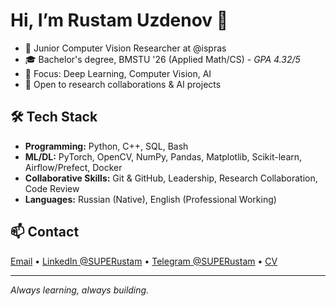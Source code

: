 # Hi, I’m Rustam Uzdenov 👋

- 🧠 Junior Computer Vision Researcher at @ispras
- 🎓 Bachelor's degree, BMSTU '26 (Applied Math/CS) - _GPA 4.32/5_
- 🔬 Focus: Deep Learning, Computer Vision, AI
- 🤝 Open to research collaborations & AI projects

## 🛠️ Tech Stack
- __Programming:__ Python, C++, SQL, Bash
- __ML/DL:__ PyTorch, OpenCV, NumPy, Pandas, Matplotlib, Scikit-learn, Airflow/Prefect, Docker
- __Collaborative Skills:__ Git & GitHub, Leadership, Research Collaboration, Code Review
- __Languages:__ Russian (Native), English (Professional Working) 

<!--
## 📌 Projects
- 🍔 [Fast Food Memes]([link](https://github.com/ffmemes/ff-backend)) — Infinite Personalized meme feed
-->

## 📫 Contact
[Email](mailto:498rustam@gmail.com) • [LinkedIn @SUPERustam](https://www.linkedin.com/in/superustam) • [Telegram @SUPERustam](https://t.me/SUPERustam) • [CV](CV_Researcher_Rustam_Uzdenov.pdf)

---

*Always learning, always building.*

